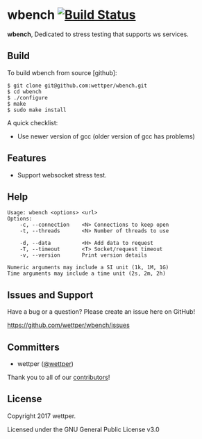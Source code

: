 # wbench  [![Build Status](http://www.web-lovers.com/assets/bimg/build_passing.png)](http://www.web-lovers.com/)

**wbench**, Dedicated to stress testing that supports ws services.

## Build

To build wbench from source [github]:

    $ git clone git@github.com:wettper/wbench.git
    $ cd wbench
    $ ./configure
    $ make
    $ sudo make install


A quick checklist:

+ Use newer version of gcc (older version of gcc has problems)

## Features

+ Support websocket stress test.

## Help

    Usage: wbench <options> <url>
    Options:
        -c, --connection    <N> Connections to keep open
        -t, --threads       <N> Number of threads to use

        -d, --data          <H> Add data to request
        -T, --timeout       <T> Socket/request timeout
        -v, --version       Print version details

    Numeric arguments may include a SI unit (1k, 1M, 1G)
    Time arguments may include a time unit (2s, 2m, 2h)


## Issues and Support

Have a bug or a question? Please create an issue here on GitHub!

https://github.com/wettper/wbench/issues

## Committers

* wettper ([@wettper](http://www.web-lovers.com))

Thank you to all of our [contributors](https://github.com/wettper/wbench/graphs/contributors)!

## License

Copyright 2017 wettper.

Licensed under the GNU General Public License v3.0
